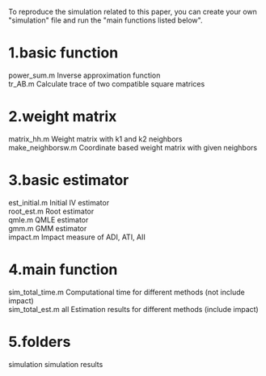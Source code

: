 To reproduce the simulation related to this paper, you can create your own "simulation" file and run the "main functions listed below".

# 1.basic function
power_sum.m	Inverse approximation function  <br>
tr_AB.m		Calculate trace of two compatible square matrices

# 2.weight matrix
matrix_hh.m	Weight matrix with k1 and k2 neighbors<br>
make_neighborsw.m  Coordinate based weight matrix with given neighbors

# 3.basic estimator
est_initial.m 	Initial IV estimator<br>
root_est.m 	    Root estimator<br>
qmle.m		    QMLE estimator<br>
gmm.m		    GMM estimator<br>
impact.m		Impact measure of ADI, ATI, AII

# 4.main function
sim_total_time.m	Computational time for different methods (not include impact)<br>
sim_total_est.m	all Estimation results for different methods (include impact)

# 5.folders
simulation	simulation results
